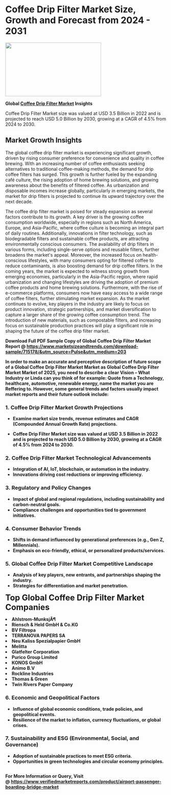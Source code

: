 <H1>Coffee Drip Filter Market Size, Growth and Forecast from 2024 - 2031</H1><img class="aligncenter size-medium wp-image-584254" src="https://thirdeyenews.in/wp-content/uploads/2024/09/Global-Market-Research-300x168.jpeg" alt="" width="300" height="168" /><p><strong>Global&nbsp;<a href="https://www.marketsizeandtrends.com/download-sample/715178/&amp;utm_source=Pulse&amp;utm_medium=203">Coffee Drip Filter Market</a> Insights</strong></p><p>Coffee Drip Filter Market size was valued at USD 3.5 Billion in 2022 and is projected to reach USD 5.0 Billion by 2030, growing at a CAGR of 4.5% from 2024 to 2030.</p><p><h2>Market Growth Insights</h2> <p>The global coffee drip filter market is experiencing significant growth, driven by rising consumer preference for convenience and quality in coffee brewing. With an increasing number of coffee enthusiasts seeking alternatives to traditional coffee-making methods, the demand for drip coffee filters has surged. This growth is further fueled by the expanding café culture, the rising adoption of home brewing solutions, and growing awareness about the benefits of filtered coffee. As urbanization and disposable incomes increase globally, particularly in emerging markets, the market for drip filters is projected to continue its upward trajectory over the next decade.</p> <p><strong></strong></p> <p>The coffee drip filter market is poised for steady expansion as several factors contribute to its growth. A key driver is the growing coffee consumption worldwide, especially in regions such as North America, Europe, and Asia-Pacific, where coffee culture is becoming an integral part of daily routines. Additionally, innovations in filter technology, such as biodegradable filters and sustainable coffee products, are attracting environmentally conscious consumers. The availability of drip filters in various forms, including single-serve options and reusable filters, further broadens the market's appeal. Moreover, the increased focus on health-conscious lifestyles, with many consumers opting for filtered coffee to reduce contaminants, is also boosting demand for drip coffee filters. In the coming years, the market is expected to witness strong growth from emerging economies, particularly in the Asia-Pacific region, where rapid urbanization and changing lifestyles are driving the adoption of premium coffee products and home brewing solutions. Furthermore, with the rise of e-commerce platforms, consumers now have easy access to a wide range of coffee filters, further stimulating market expansion. As the market continues to evolve, key players in the industry are likely to focus on product innovation, strategic partnerships, and market diversification to capture a larger share of the growing coffee consumption trend. The introduction of new materials, such as compostable filters, and increasing focus on sustainable production practices will play a significant role in shaping the future of the coffee drip filter market. <p><strong></p><p><span class=""><strong>Download Full PDF Sample Copy of Global Coffee Drip Filter Market Report</strong> @ <a href="https://www.marketsizeandtrends.com/download-sample/715178/&amp;utm_source=Pulse&amp;utm_medium=203" target="_blank">https://www.marketsizeandtrends.com/download-sample/715178/&amp;utm_source=Pulse&amp;utm_medium=203</a></span></p><p>In order to make an accurate and perceptive description of future scope of a Global&nbsp;Coffee Drip Filter Market Market as Global&nbsp;Coffee Drip Filter Market Market of 2025, you need to describe a clear Vision &ndash; What Industry or Linda can you think of for example: Quote from a Technology, healthcare, automotive, renewable energy, name the market you are Reffering to. However, some general trends and factors usually impact market reports and their future outlook include:</p><h3>1.&nbsp;<strong>Coffee Drip Filter Market Growth Projections</strong></h3><ul><li>Examine market size trends, revenue estimates and CAGR (Compounded Annual Growth Rate) projections.</li><li><p>Coffee Drip Filter Market size was valued at USD 3.5 Billion in 2022 and is projected to reach USD 5.0 Billion by 2030, growing at a CAGR of 4.5% from 2024 to 2030.</p></li></ul><h3>2.&nbsp;<strong>Coffee Drip Filter Market Technological Advancements</strong></h3><ul><li>Integration of AI, IoT, blockchain, or automation in the industry.</li><li>Innovations driving cost reductions or improving efficiency.</li></ul><h3>3.&nbsp;<strong>Regulatory and Policy Changes</strong></h3><ul><li>Impact of global and regional regulations, including sustainability and carbon-neutral goals.</li><li>Compliance challenges and opportunities tied to government initiatives.</li></ul><h3>4.&nbsp;<strong>Consumer Behavior Trends</strong></h3><ul><li>Shifts in demand influenced by generational preferences (e.g., Gen Z, Millennials).</li><li>Emphasis on eco-friendly, ethical, or personalized products/services.</li></ul><h3>5.&nbsp;<strong>Global Coffee Drip Filter Market Competitive Landscape</strong></h3><ul><li>Analysis of key players, new entrants, and partnerships shaping the industry.</li><li>Strategies for differentiation and market penetration.</li></ul><p data-pm-slice="1 1 []"><span style="color: inherit; font-family: inherit; font-size: 25px;">Top Global Coffee Drip Filter Market Companies</span></p><div class="" data-test-id=""><p><li>Ahlstrom-MunksjÃ¶</li><li> Riensch & Held GmbH & Co.KG</li><li> BV Filtropa</li><li> TERRANOVA PAPERS SA</li><li> Neu Kaliss Spezialpapier GmbH</li><li> Melitta</li><li> Glatfelter Corporation</li><li> Purico Group Limited</li><li> KONOS GmbH</li><li> Animo B.V</li><li> Rockline Industries</li><li> Thomas & Green</li><li> Twin Rivers Paper Company</li></p></div><h3>6.&nbsp;<strong>Economic and Geopolitical Factors</strong></h3><ul><li>Influence of global economic conditions, trade policies, and geopolitical events.</li><li>Resilience of the market to inflation, currency fluctuations, or global crises.</li></ul><h3>7.&nbsp;<strong>Sustainability and ESG (Environmental, Social, and Governance)</strong></h3><ul><li>Adoption of sustainable practices to meet ESG criteria.</li><li>Opportunities in green technologies and circular economy principles.</li></ul><h2><strong style="font-size: 14px;">For More Information or Query, Visit @&nbsp;</strong><a style="background-color: #ffffff; font-size: 14px;" href="https://www.marketsizeandtrends.com/report/coffee-drip-filter-market/" target="_blank">https://www.verifiedmarketreports.com/product/airport-passenger-boarding-bridge-market</a></h2>
